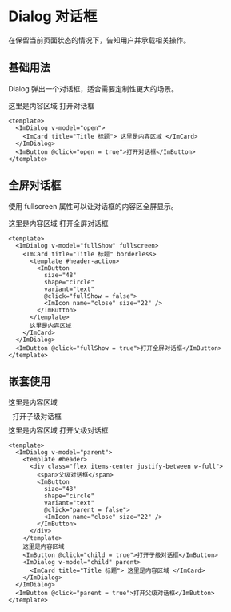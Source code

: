 # Dialog 对话框

在保留当前页面状态的情况下，告知用户并承载相关操作。

## 基础用法

Dialog 弹出一个对话框，适合需要定制性更大的场景。

<script setup>
import { ref } from 'vue'

const open = ref(false)
const fullShow = ref(false)
const parent = ref(false)
const child = ref(false)
</script>

<ImDialog v-model="open">
    <ImCard title="Title 标题"> 这里是内容区域 </ImCard>
</ImDialog>
  <ImButton @click="open = true">打开对话框</ImButton>

```vue
<template>
  <ImDialog v-model="open">
    <ImCard title="Title 标题"> 这里是内容区域 </ImCard>
  </ImDialog>
  <ImButton @click="open = true">打开对话框</ImButton>
</template>
```

## 全屏对话框

使用 fullscreen 属性可以让对话框的内容区全屏显示。

<ImDialog v-model="fullShow" fullscreen>
    <ImCard title="Title 标题" borderless>
      <template #header-action>
        <ImButton
          size="48"
          shape="circle"
          variant="text"
          @click="fullShow = false">
          <ImIcon name="close" size="22" />
        </ImButton>
      </template>
      这里是内容区域
    </ImCard>
  </ImDialog>
<ImButton @click="fullShow = true">打开全屏对话框</ImButton>

```vue
<template>
  <ImDialog v-model="fullShow" fullscreen>
    <ImCard title="Title 标题" borderless>
      <template #header-action>
        <ImButton
          size="48"
          shape="circle"
          variant="text"
          @click="fullShow = false">
          <ImIcon name="close" size="22" />
        </ImButton>
      </template>
      这里是内容区域
    </ImCard>
  </ImDialog>
  <ImButton @click="fullShow = true">打开全屏对话框</ImButton>
</template>
```

## 嵌套使用

<ImDialog v-model="parent">
    <ImCard title="Parent 父层级">
      这里是内容区域
      <div style="padding: 8px">
      <ImButton @click="child = true">打开子级对话框</ImButton>
      </div>
    </ImCard>
    <ImDialog v-model="child" >
      <ImCard title="Title 标题"> 这里是内容区域 </ImCard>
    </ImDialog>
  </ImDialog>
<ImButton @click="parent = true">打开父级对话框</ImButton>

```vue
<template>
  <ImDialog v-model="parent">
    <template #header>
      <div class="flex items-center justify-between w-full">
        <span>父级对话框</span>
        <ImButton
          size="48"
          shape="circle"
          variant="text"
          @click="parent = false">
          <ImIcon name="close" size="22" />
        </ImButton>
      </div>
    </template>
    这里是内容区域
    <ImButton @click="child = true">打开子级对话框</ImButton>
    <ImDialog v-model="child" parent>
      <ImCard title="Title 标题"> 这里是内容区域 </ImCard>
    </ImDialog>
  </ImDialog>
  <ImButton @click="parent = true">打开父级对话框</ImButton>
</template>
```
